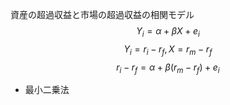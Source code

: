 資産の超過収益と市場の超過収益の相関モデル
$$
Y_i = \alpha + \beta X+ e_i $$ 
 $$
Y_i = r_i - r_f, X = r_m - r_f $$ 
 $$
r_i - r_f = \alpha + \beta(r_m - r_f) + e_i
$$
- 最小二乗法